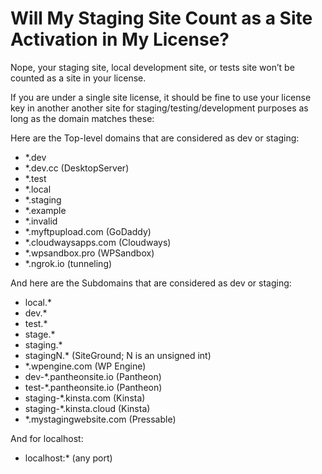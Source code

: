 # Will My Staging Site Count as a Site Activation in My License?

Nope, your staging site, local development site, or tests site won’t be counted as a site in your license.

If you are under a single site license, it should be fine to use your license key in another another site for staging/testing/development purposes as long as the domain matches these:

Here are the Top-level domains that are considered as dev or staging:

* \*.dev
* \*.dev.cc \(DesktopServer\)
* \*.test
* \*.local
* \*.staging
* \*.example
* \*.invalid
* \*.myftpupload.com \(GoDaddy\)
* \*.cloudwaysapps.com \(Cloudways\)
* \*.wpsandbox.pro \(WPSandbox\)
* \*.ngrok.io \(tunneling\)

And here are the Subdomains that are considered as dev or staging:

* local.\*
* dev.\*
* test.\*
* stage.\*
* staging.\*
* stagingN.\* \(SiteGround; N is an unsigned int\)
* \*.wpengine.com \(WP Engine\)
* dev-\*.pantheonsite.io \(Pantheon\)
* test-\*.pantheonsite.io \(Pantheon\)
* staging-\*.kinsta.com \(Kinsta\)
* staging-\*.kinsta.cloud \(Kinsta\)
* \*.mystagingwebsite.com \(Pressable\)

And for localhost:

* localhost:\* \(any port\)

